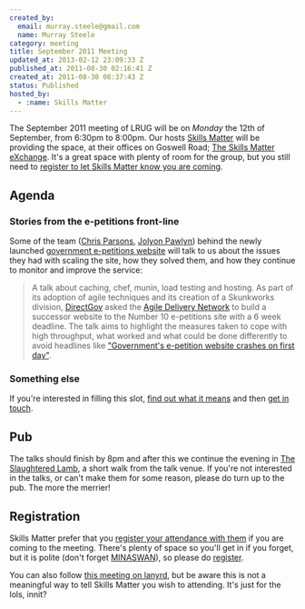 ```yaml
--- 
created_by: 
  email: murray.steele@gmail.com
  name: Murray Steele
category: meeting
title: September 2011 Meeting
updated_at: 2013-02-12 23:09:33 Z
published_at: 2011-08-30 02:16:41 Z
created_at: 2011-08-30 08:37:43 Z
status: Published
hosted_by:
  - :name: Skills Matter
---
```


The September 2011 meeting of LRUG will be on *Monday* the 12th of September, from 6:30pm to 8:00pm.  Our hosts [Skills Matter](http://skillsmatter.com/) will be providing the space, at their offices on Goswell Road; [The Skills Matter eXchange](http://skillsmatter.com/location-details/design-architecture/484/96).  It's a great space with plenty of room for the group, but you still need to <a href="#sep11registration">register to let Skills Matter know you are coming</a>.

## Agenda

### Stories from the e-petitions front-line

Some of the team ([Chris Parsons](http://chrismdp.github.com/), [Jolyon Pawlyn](http://www.unboxedconsulting.com/people/jolyon-pawlyn)) behind the newly launched [government e-petitions website](http://epetitions.direct.gov.uk/) will talk to us about the issues they had with scaling the site, how they solved them, and how they continue to monitor and improve the service:

> A talk about caching, chef, munin, load testing and hosting. As part of its adoption of agile
> techniques and its creation of a Skunkworks division, [DirectGov](http://direct.gov.uk) asked the [Agile Delivery Network](http://www.agiledelivery.net/)
> to build a successor website to the Number 10 e-petitions site with a 6 week deadline. The talk
> aims to highlight the measures taken to cope with high throughput, what worked and what could be
> done differently to avoid headlines like ["Government's e-petition website crashes on first day"](http://www.guardian.co.uk/politics/2011/aug/04/government-e-petition-website-crashes).

### Something else

If you're interested in filling this slot, [find out what it means](/speaking) and then [get in touch](/mailing-list).

## Pub

The talks should finish by 8pm and after this we continue the evening in [The Slaughtered Lamb](http://www.theslaughteredlambpub.com/), a short walk from the talk venue.  If you're not interested in the talks, or can't make them for some reason, please do turn up to the pub.  The more the merrier!

Registration <a name="sep11registration">&nbsp;</a>
---------------------------------------------------

Skills Matter prefer that you [register your attendance with them](http://skillsmatter.com/event/ajax-ria/ruby-september) if you are coming to the meeting.  There's plenty of space so you'll get in if you forget, but it is polite (don't forget [MINASWAN](http://oreilly.com/ruby/excerpts/ruby-learning-rails/ruby-glossary.html#I_indexterm_d1e32036)), so please do [register](http://skillsmatter.com/event/ajax-ria/ruby-september).

You can also follow [this meeting on lanyrd](http://lanyrd.com/2011/lrug-september/), but be aware this is not a meaningful way to tell Skills Matter you wish to attending.  It's just for the lols, innit?
